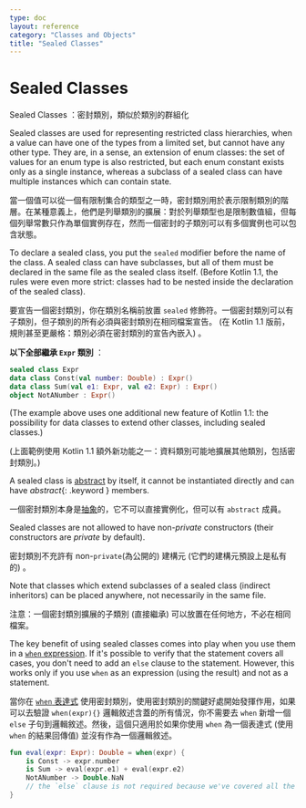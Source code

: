 ```yaml
---
type: doc
layout: reference
category: "Classes and Objects"
title: "Sealed Classes"
---
```


# Sealed Classes

Sealed Classes ：密封類別，類似於類別的群組化

Sealed classes are used for representing restricted class hierarchies, when a value can have one of the types from a limited set, but cannot have any other type. They are, in a sense, an extension of enum classes: the set of values for an enum type is also restricted, but each enum constant exists only as a single instance, whereas a subclass of a sealed class can have multiple instances which can contain state.

當一個值可以從一個有限制集合的類型之一時，密封類別用於表示限制類別的階層。在某種意義上，他們是列舉類別的擴展：對於列舉類型也是限制數值組，但每個列舉常數只作為單個實例存在，然而一個密封的子類別可以有多個實例也可以包含狀態。

To declare a sealed class, you put the `sealed` modifier before the name of the class. A sealed class can have subclasses, but all of them must be declared in the same file as the sealed class itself. (Before Kotlin 1.1, the rules were even more strict: classes had to be nested inside the declaration of the sealed class).

要宣告一個密封類別，你在類別名稱前放置 `sealed` 修飾符。一個密封類別可以有子類別，但子類別的所有必須與密封類別在相同檔案宣告。 (在 Kotlin 1.1 版前，規則甚至更嚴格：類別必須在密封類別的宣告內嵌入) 。

**以下全部繼承 `Expr` 類別** ：

``` kotlin
sealed class Expr
data class Const(val number: Double) : Expr()
data class Sum(val e1: Expr, val e2: Expr) : Expr()
object NotANumber : Expr()
```

(The example above uses one additional new feature of Kotlin 1.1: the possibility for data classes to extend other classes, including sealed classes.)

(上面範例使用 Kotlin 1.1 額外新功能之一：資料類別可能地擴展其他類別，包括密封類別。)

A sealed class is [abstract](classes.md#abstract-classes) by itself, it cannot be instantiated directly and can have *abstract*{: .keyword } members.

一個密封類別本身是[抽象](classes.md#abstract-classes)的，它不可以直接實例化，但可以有 `abstract` 成員。

Sealed classes are not allowed to have non-*private* constructors (their constructors are *private* by default).

密封類別不充許有 non-`private`(為公開的) 建構元 (它們的建構元預設上是私有的) 。 

Note that classes which extend subclasses of a sealed class (indirect inheritors) can be placed anywhere, not necessarily in the same file.

注意：一個密封類別擴展的子類別 (直接繼承) 可以放置在任何地方，不必在相同檔案。

The key benefit of using sealed classes comes into play when you use them in a [`when` expression](control-flow.md#when-expression). If it's possible to verify that the statement covers all cases, you don't need to add an `else` clause to the statement. However, this works only if you use `when` as an expression (using the result) and not as a statement.

當你在 [`when` 表達式](control-flow.md#when-expression) 使用密封類別，使用密封類別的關鍵好處開始發揮作用，如果可以去驗證 `when(expr){}` 邏輯敘述含蓋的所有情況，你不需要去 `when` 新增一個 `else` 子句到邏輯敘述。然後，這個只適用於如果你使用 `when` 為一個表達式 (使用 `when` 的結果回傳值) 並沒有作為一個邏輯敘述。

``` kotlin
fun eval(expr: Expr): Double = when(expr) {
    is Const -> expr.number
    is Sum -> eval(expr.e1) + eval(expr.e2)
    NotANumber -> Double.NaN
    // the `else` clause is not required because we've covered all the cases
}
```